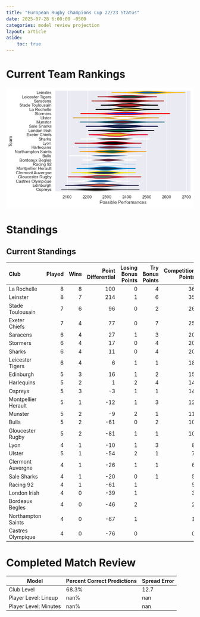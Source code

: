 ```yaml
---  
title: "European Rugby Champions Cup 22/23 Status"  
date: 2025-07-28 6:00:00 -0500  
categories: model review projection  
layout: article  
aside:  
    toc: true  
---
```

# Current Team Rankings


![Club Rankings](plots/rankings_European_Rugby_Champions_Cup_2223.png)
# Standings

## Current Standings


| Club                |   Played |   Wins |   Point Differential |   Losing Bonus Points |   Try Bonus Points |   Competition Points |
|:--------------------|---------:|-------:|---------------------:|----------------------:|-------------------:|---------------------:|
| La Rochelle         |        8 |      8 |                  100 |                     0 |                  4 |                   36 |
| Leinster            |        8 |      7 |                  214 |                     1 |                  6 |                   35 |
| Stade Toulousain    |        7 |      6 |                   96 |                     0 |                  2 |                   26 |
| Exeter Chiefs       |        7 |      4 |                   77 |                     0 |                  7 |                   25 |
| Saracens            |        6 |      4 |                   27 |                     1 |                  3 |                   20 |
| Stormers            |        6 |      4 |                   17 |                     0 |                  4 |                   20 |
| Sharks              |        6 |      4 |                   11 |                     0 |                  4 |                   20 |
| Leicester Tigers    |        6 |      4 |                    6 |                     1 |                  1 |                   18 |
| Edinburgh           |        5 |      3 |                   16 |                     1 |                  2 |                   15 |
| Harlequins          |        5 |      2 |                    1 |                     2 |                  4 |                   14 |
| Ospreys             |        5 |      3 |                   -3 |                     1 |                  1 |                   14 |
| Montpellier Herault |        5 |      1 |                  -12 |                     1 |                  3 |                   12 |
| Munster             |        5 |      2 |                   -9 |                     2 |                  1 |                   11 |
| Bulls               |        5 |      2 |                  -61 |                     0 |                  2 |                   10 |
| Gloucester Rugby    |        5 |      2 |                  -81 |                     1 |                  1 |                   10 |
| Lyon                |        4 |      1 |                  -10 |                     1 |                  3 |                    8 |
| Ulster              |        5 |      1 |                  -54 |                     2 |                  1 |                    7 |
| Clermont Auvergne   |        4 |      1 |                  -26 |                     1 |                  1 |                    6 |
| Sale Sharks         |        4 |      1 |                  -20 |                     0 |                  1 |                    5 |
| Racing 92           |        4 |      1 |                  -61 |                     1 |                    |                    5 |
| London Irish        |        4 |      0 |                  -39 |                     1 |                    |                    3 |
| Bordeaux Begles     |        4 |      0 |                  -46 |                     2 |                    |                    2 |
| Northampton Saints  |        4 |      0 |                  -67 |                     1 |                    |                    1 |
| Castres Olympique   |        4 |      0 |                  -76 |                     0 |                    |                    0 |



# Completed Match Review


| Model | Percent Correct Predictions | Spread Error |
| ------ | ------ | ------ |
| Club Level | 68.3% | 12.7 |
| Player Level: Lineup | nan% | nan |
| Player Level: Minutes | nan% | nan |

